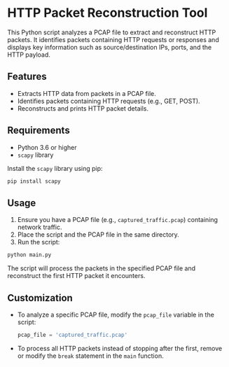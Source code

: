 # HTTP Packet Reconstruction Tool

This Python script analyzes a PCAP file to extract and reconstruct HTTP packets. It identifies packets containing HTTP requests or responses and displays key information such as source/destination IPs, ports, and the HTTP payload.

## Features
- Extracts HTTP data from packets in a PCAP file.
- Identifies packets containing HTTP requests (e.g., GET, POST).
- Reconstructs and prints HTTP packet details.

## Requirements
- Python 3.6 or higher
- `scapy` library

Install the `scapy` library using pip:
```bash
pip install scapy
```

## Usage

1. Ensure you have a PCAP file (e.g., `captured_traffic.pcap`) containing network traffic.
2. Place the script and the PCAP file in the same directory.
3. Run the script:

```bash
python main.py
```

The script will process the packets in the specified PCAP file and reconstruct the first HTTP packet it encounters.

## Customization
- To analyze a specific PCAP file, modify the `pcap_file` variable in the script:
  ```python
  pcap_file = 'captured_traffic.pcap'
  ```

- To process all HTTP packets instead of stopping after the first, remove or modify the `break` statement in the `main` function.

